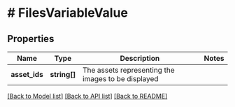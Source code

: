 # # FilesVariableValue

## Properties

Name | Type | Description | Notes
------------ | ------------- | ------------- | -------------
**asset_ids** | **string[]** | The assets representing the images to be displayed |

[[Back to Model list]](../../README.md#models) [[Back to API list]](../../README.md#endpoints) [[Back to README]](../../README.md)
